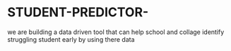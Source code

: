 # STUDENT-PREDICTOR-
we are building a data driven tool that can help school and collage identify struggling student early by using there data
